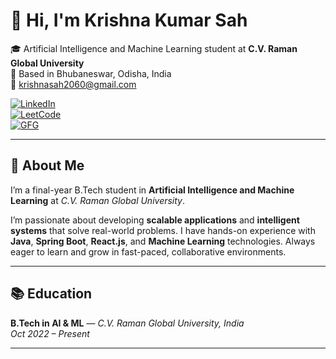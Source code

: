 # 👋 Hi, I'm Krishna Kumar Sah

🎓 Artificial Intelligence and Machine Learning student at **C.V. Raman Global University**  
📍 Based in Bhubaneswar, Odisha, India  
📧 krishnasah2060@gmail.com

[![LinkedIn](https://img.shields.io/badge/LinkedIn-blue?logo=linkedin&style=for-the-badge)](https://www.linkedin.com/in/krishnasah2060)  
[![LeetCode](https://img.shields.io/badge/LeetCode-FFA116?logo=leetcode&style=for-the-badge)](https://leetcode.com/u/krishnasah2060/)  
[![GFG](https://img.shields.io/badge/GeeksforGeeks-0F9D58?logo=geeksforgeeks&style=for-the-badge)](https://www.geeksforgeeks.org/user/krishnasah2060/)

---

## 🚀 About Me

I’m a final-year B.Tech student in **Artificial Intelligence and Machine Learning** at *C.V. Raman Global University*.

I’m passionate about developing **scalable applications** and **intelligent systems** that solve real-world problems. I have hands-on experience with **Java**, **Spring Boot**, **React.js**, and **Machine Learning** technologies. Always eager to learn and grow in fast-paced, collaborative environments.

---

## 📚 Education

**B.Tech in AI & ML** — *C.V. Raman Global University, India*  
_Oct 2022 – Present_

---
